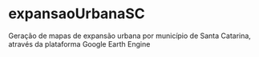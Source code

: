 # expansaoUrbanaSC
Geração de mapas de expansão urbana por município de Santa Catarina, através da plataforma Google Earth Engine

